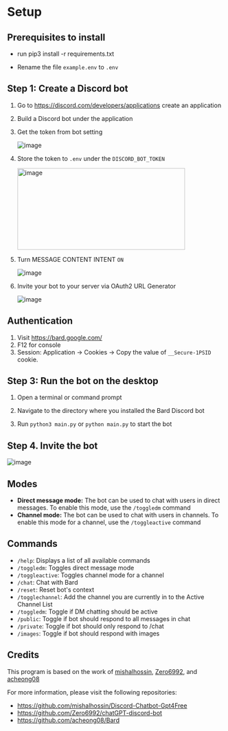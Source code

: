# Setup 

## Prerequisites to install

* run pip3 install -r requirements.txt

* Rename the file `example.env` to `.env`

## Step 1: Create a Discord bot

1. Go to https://discord.com/developers/applications create an application
2. Build a Discord bot under the application
3. Get the token from bot setting

   ![image](https://user-images.githubusercontent.com/89479282/205949161-4b508c6d-19a7-49b6-b8ed-7525ddbef430.png)
4. Store the token to `.env` under the `DISCORD_BOT_TOKEN`

   <img height="190" width="390" alt="image" src="https://user-images.githubusercontent.com/89479282/222661803-a7537ca7-88ae-4e66-9bec-384f3e83e6bd.png">

5. Turn MESSAGE CONTENT INTENT `ON`

   ![image](https://user-images.githubusercontent.com/89479282/205949323-4354bd7d-9bb9-4f4b-a87e-deb9933a89b5.png)

6. Invite your bot to your server via OAuth2 URL Generator

   ![image](https://user-images.githubusercontent.com/89479282/205949600-0c7ddb40-7e82-47a0-b59a-b089f929d177.png)

## Authentication
1. Visit https://bard.google.com/
2. F12 for console
3. Session: Application → Cookies → Copy the value of  `__Secure-1PSID` cookie.

## Step 3: Run the bot on the desktop

1. Open a terminal or command prompt

2. Navigate to the directory where you installed the Bard Discord bot

3. Run `python3 main.py` or `python main.py` to start the bot

## Step 4. Invite the bot
![image](https://user-images.githubusercontent.com/91066601/236673317-64a1789c-f6b1-48d7-ba1b-dbb18e7d802a.png)

## Modes

* **Direct message mode:** The bot can be used to chat with users in direct messages. To enable this mode, use the `/toggledm` command
* **Channel mode:** The bot can be used to chat with users in channels. To enable this mode for a channel, use the `/toggleactive` command

## Commands

* `/help`: Displays a list of all available commands
* `/toggledm`: Toggles direct message mode
* `/toggleactive`: Toggles channel mode for a channel
* `/chat`: Chat with Bard
* `/reset`: Reset bot's context
* `/togglechannel`: Add the channel you are currently in to the Active Channel List
* `/toggledm`: Toggle if DM chatting should be active
* `/public`: Toggle if bot should respond to all messages in chat
* `/private`: Toggle if bot should only respond to /chat
* `/images`: Toggle if bot should respond with images

## Credits

This program is based on the work of [mishalhossin](https://github.com/mishalhossin), [Zero6992](https://github.com/zero6992), and [acheong08](https://github.com/acheong08)

For more information, please visit the following repositories:

* https://github.com/mishalhossin/Discord-Chatbot-Gpt4Free
* https://github.com/Zero6992/chatGPT-discord-bot
* https://github.com/acheong08/Bard